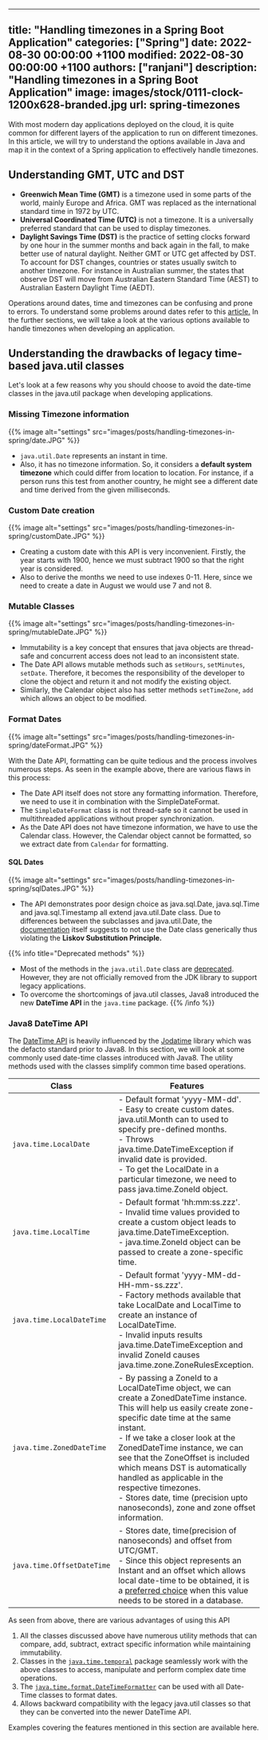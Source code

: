
---
title: "Handling timezones in a Spring Boot Application"
categories: ["Spring"]
date: 2022-08-30 00:00:00 +1100
modified: 2022-08-30 00:00:00 +1100
authors: ["ranjani"]
description: "Handling timezones in a Spring Boot Application"
image: images/stock/0111-clock-1200x628-branded.jpg
url: spring-timezones
---

With most modern day applications deployed on the cloud, it is quite common for different layers of the application 
to run on different timezones. In this article, we will try to understand the options available in Java and map it in the 
context of a Spring application to effectively handle timezones.

## Understanding GMT, UTC and DST
- **Greenwich Mean Time (GMT)** is a timezone used in some parts of the world, mainly Europe and Africa.
GMT was replaced as the international standard time in 1972 by UTC.
- **Universal Coordinated Time (UTC)** is not a timezone. It is a universally preferred standard that can be used to display timezones.
- **Daylight Savings Time (DST)** is the practice of setting clocks forward by one hour in the summer months
and back again in the fall, to make better use of natural daylight. Neither GMT or UTC get affected by DST. To account for DST changes,
countries or states usually switch to another timezone. For instance in Australian summer, the states that observe DST will move from
Australian Eastern Standard Time (AEST) to Australian Eastern Daylight Time (AEDT).

Operations around dates, time and timezones can be confusing and prone to errors. To understand some problems around dates refer to this [article.](https://yourcalendricalfallacyis.com/)
In the further sections, we will take a look at the various options available to handle timezones when developing an application.

## Understanding the drawbacks of legacy time-based java.util classes

Let's look at a few reasons why you should choose to avoid the date-time classes in the java.util package when developing applications.

### Missing Timezone information

{{% image alt="settings" src="images/posts/handling-timezones-in-spring/date.JPG" %}}

- `java.util.Date` represents an instant in time. 
- Also, it has no timezone information. So, it considers a **default system timezone** which could differ from location to location.
For instance, if a person runs this test from another country, he might see a different date and time derived from the given milliseconds.

### Custom Date creation
{{% image alt="settings" src="images/posts/handling-timezones-in-spring/customDate.JPG" %}}

- Creating a custom date with this API is very inconvenient. Firstly, the year starts with 1900, hence we must
subtract 1900 so that the right year is considered.
- Also to derive the months we need to use indexes 0-11. Here, since we need to create a date in August we would use 7 and not 8.

### Mutable Classes

{{% image alt="settings" src="images/posts/handling-timezones-in-spring/mutableDate.JPG" %}}

- Immutability is a key concept that ensures that java objects are thread-safe and concurrent access does not lead to an inconsistent state.
- The Date API allows mutable methods such as `setHours`, `setMinutes`, `setDate`. Therefore, it becomes the responsibility
of the developer to clone the object and return it and not modify the existing object.
- Similarly, the Calendar object also has setter methods `setTimeZone`, `add` which allows an object to be modified.

### Format Dates

{{% image alt="settings" src="images/posts/handling-timezones-in-spring/dateFormat.JPG" %}}

With the Date API, formatting can be quite tedious and the process involves numerous steps. 
As seen in the example above, there are various flaws in this process:
- The Date API itself does not store any formatting information. Therefore, we need to use it in combination with the SimpleDateFormat.
- The `SimpleDateFormat` class is not thread-safe so it cannot be used in multithreaded applications without proper synchronization.
- As the Date API does not have timezone information, we have to use the Calendar class. However, the Calendar object cannot be formatted, 
so we extract date from `Calendar` for formatting.

#### SQL Dates

{{% image alt="settings" src="images/posts/handling-timezones-in-spring/sqlDates.JPG" %}}

- The API demonstrates poor design choice as java.sql.Date, java.sql.Time and java.sql.Timestamp all extend java.util.Date class.
Due to differences between the subclasses and java.util.Date, the [documentation](https://docs.oracle.com/javase/7/docs/api/java/sql/Timestamp.html) itself suggests to not use 
the Date class generically thus violating the **Liskov Substitution Principle.**

{{% info title="Deprecated methods" %}}
- Most of the methods in the `java.util.Date` class are [deprecated](https://docs.oracle.com/javase/7/docs/api/deprecated-list.html#method). However, they are not officially removed from the JDK library to support legacy applications.
- To overcome the shortcomings of java.util classes, Java8 introduced the new **DateTime API** in the `java.time` package. 
{{% /info %}}

### Java8 DateTime API

The [DateTime API](https://docs.oracle.com/javase/8/docs/api/java/time/package-summary.html) is heavily influenced by the [Jodatime](https://www.joda.org/joda-time/) library which was the defacto standard prior to Java8.
In this section, we will look at some commonly used date-time classes introduced with Java8. The utility methods used with the classes
simplify common time based operations.

| Class                      | Features                                                                                                                                                                                                                                                                                                                                                                                                                                                       |
|----------------------------|----------------------------------------------------------------------------------------------------------------------------------------------------------------------------------------------------------------------------------------------------------------------------------------------------------------------------------------------------------------------------------------------------------------------------------------------------------------|
| `java.time.LocalDate`      | - Default format 'yyyy-MM-dd'. <br/> - Easy to create custom dates. java.util.Month can to used to specify pre-defined months.<br/> - Throws java.time.DateTimeException if invalid date is provided.<br/> - To get the LocalDate in a particular timezone, we need to pass java.time.ZoneId object.                                                                                                                                                           |
| `java.time.LocalTime`      | - Default format 'hh:mm:ss.zzz'. <br/> - Invalid time values provided to create a custom object leads to java.time.DateTimeException. <br/> - java.time.ZoneId object can be passed to create a zone-specific time.                                                                                                                                                                                                                                            |
| `java.time.LocalDateTime`  | - Default format 'yyyy-MM-dd-HH-mm-ss.zzz'. <br/> - Factory methods available that take LocalDate and LocalTime to create an instance of LocalDateTime. <br/> - Invalid inputs results java.time.DateTimeException and invalid ZoneId causes java.time.zone.ZoneRulesException.                                                                                                                                                                                |
| `java.time.ZonedDateTime`  | - By passing a ZoneId to a LocalDateTime object, we can create a ZonedDateTime instance. This will help us easily create zone-specific date time at the same instant. <br/> - If we take a closer look at the ZonedDateTime instance, we can see that the ZoneOffset is included which means DST is automatically handled as applicable in the respective timezones. <br/> - Stores date, time (precision upto nanoseconds), zone and zone offset information. |
| `java.time.OffsetDateTime` | - Stores date, time(precision of nanoseconds) and offset from UTC/GMT. <br/> - Since this object represents an Instant and an offset which allows local date-time to be obtained, it is a [preferred choice](https://docs.oracle.com/javase/8/docs/api/java/time/OffsetDateTime.html) when this value needs to be stored in a database.                                                                                                                                                                                               |

As seen from above, there are various advantages of using this API
1. All the classes discussed above have numerous utility methods that can compare, add, subtract, extract specific information while maintaining immutability.
2. Classes in the [`java.time.temporal`](https://docs.oracle.com/javase/8/docs/api/java/time/temporal/package-summary.html) package seamlessly work with the above classes to access, manipulate and perform complex date time operations.
3. The [`java.time.format.DateTimeFormatter`](https://docs.oracle.com/javase/8/docs/api/java/time/format/DateTimeFormatter.html) can be used with all Date-Time classes to format dates.
4. Allows backward compatibility with the legacy java.util classes so that they can be converted into the newer DateTime API.

Examples covering the features mentioned in this section are available here.
